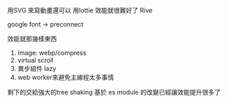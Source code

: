 用SVG 來寫動畫還可以 用lottie 效能就很難好了
Rive

google font -> preconnect


效能就那幾樣東西
1. image: webp/compress
2. virtual scroll
3. 異步組件 lazy
4. web worker來避免主線程太多事情

剩下的交給強大的tree shaking
基於 es module 的改變已經讓效能提升很多了